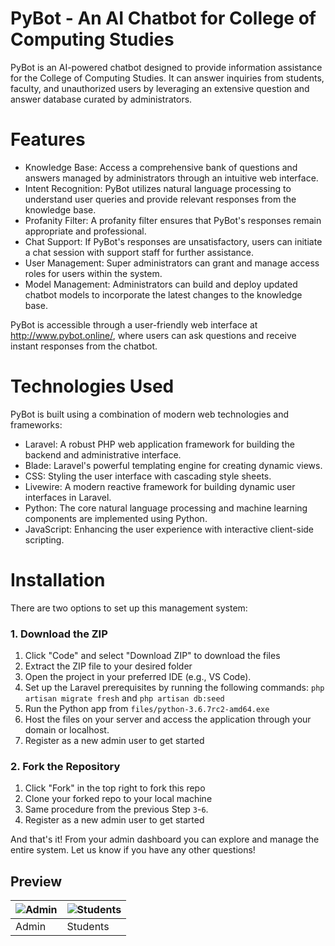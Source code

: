 # PyBot - An AI Chatbot for College of Computing Studies

PyBot is an AI-powered chatbot designed to provide information assistance for the College of Computing Studies. It can answer inquiries from students, faculty, and unauthorized users by leveraging an extensive question and answer database curated by administrators.

# Features
  - Knowledge Base: Access a comprehensive bank of questions and answers managed by administrators through an intuitive web interface.
  - Intent Recognition: PyBot utilizes natural language processing to understand user queries and provide relevant responses from the knowledge base.
  - Profanity Filter: A profanity filter ensures that PyBot's responses remain appropriate and professional.
  - Chat Support: If PyBot's responses are unsatisfactory, users can initiate a chat session with support staff for further assistance.
  - User Management: Super administrators can grant and manage access roles for users within the system.
  - Model Management: Administrators can build and deploy updated chatbot models to incorporate the latest changes to the knowledge base.

PyBot is accessible through a user-friendly web interface at http://www.pybot.online/, where users can ask questions and receive instant responses from the chatbot.

# Technologies Used
 
 PyBot is built using a combination of modern web technologies and frameworks:

   - Laravel: A robust PHP web application framework for building the backend and administrative interface.
   - Blade: Laravel's powerful templating engine for creating dynamic views.
   - CSS: Styling the user interface with cascading style sheets.
   - Livewire: A modern reactive framework for building dynamic user interfaces in Laravel.
   - Python: The core natural language processing and machine learning components are implemented using Python.
   - JavaScript: Enhancing the user experience with interactive client-side scripting.

# Installation

There are two options to set up this management system:

### 1. Download the ZIP

1. Click "Code" and select "Download ZIP" to download the files
2. Extract the ZIP file to your desired folder
3. Open the project in your preferred IDE (e.g., VS Code).
4. Set up the Laravel prerequisites by running the following commands:  `php artisan migrate fresh` and `php artisan db:seed`
5. Run the Python app from `files/python-3.6.7rc2-amd64.exe`
6. Host the files on your server and access the application through your domain or localhost.
7. Register as a new admin user to get started  

### 2. Fork the Repository 

1. Click "Fork" in the top right to fork this repo
2. Clone your forked repo to your local machine
3. Same procedure from the previous Step `3`-`6`.
4. Register as a new admin user to get started

And that's it! From your admin dashboard you can explore and manage the entire system. Let us know if you have any other questions!

## Preview 
| ![Admin](Screenshot%202023-10-01%20113955.png "Admin") | ![Students](Screenshot%202023-10-01%20114049.png "Student") |
| --- | --- |
| Admin | Students |
